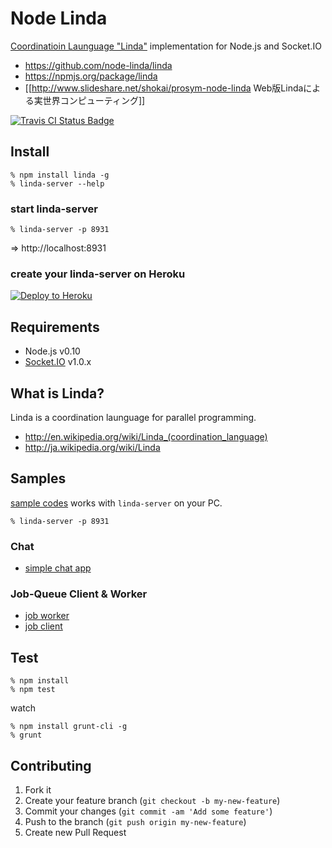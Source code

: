 Node Linda
==========
<a href="http://en.wikipedia.org/wiki/Linda_(coordination_language)">Coordinatioin Launguage "Linda"</a> implementation for Node.js and Socket.IO

- https://github.com/node-linda/linda
- https://npmjs.org/package/linda
- [[http://www.slideshare.net/shokai/prosym-node-linda Web版Lindaによる実世界コンピューティング]]

[![Travis CI Status Badge](https://travis-ci.org/node-linda/linda.png?branch=master)](https://travis-ci.org/node-linda/linda)


Install
-------

    % npm install linda -g
    % linda-server --help

### start linda-server

    % linda-server -p 8931

=> http://localhost:8931


### create your linda-server on Heroku

[![Deploy to Heroku](https://www.herokucdn.com/deploy/button.png)](https://heroku.com/deploy?template=https://github.com/node-linda/linda)


Requirements
------------
- Node.js v0.10
- [Socket.IO](http://socket.io/) v1.0.x


What is Linda?
--------------
Linda is a coordination launguage for parallel programming.

* http://en.wikipedia.org/wiki/Linda_(coordination_language)
* http://ja.wikipedia.org/wiki/Linda


Samples
-------

[sample codes](https://github.com/node-linda/linda/tree/master/samples) works with `linda-server` on your PC.


    % linda-server -p 8931


### Chat

- [simple chat app](http://node-linda.github.io/linda/samples/chat/index.html)


### Job-Queue Client & Worker

- [job worker](http://node-linda.github.io/linda/samples/job-queue/worker.html)
- [job client](http://node-linda.github.io/linda/samples/job-queue/client.html)


Test
----

    % npm install
    % npm test

watch

    % npm install grunt-cli -g
    % grunt



Contributing
------------
1. Fork it
2. Create your feature branch (`git checkout -b my-new-feature`)
3. Commit your changes (`git commit -am 'Add some feature'`)
4. Push to the branch (`git push origin my-new-feature`)
5. Create new Pull Request
